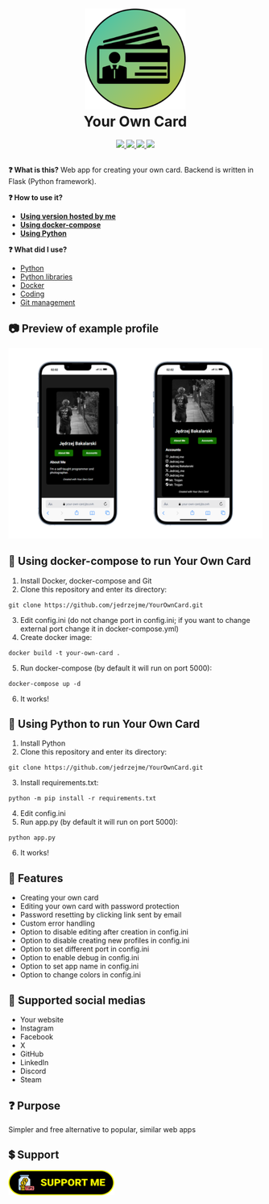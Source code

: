 <h1 align = 'center'>
    <img 
        src = '/assets/icon.png' 
        height = '200' 
        width = '200' 
        alt = 'Icon' 
    />
    <br>
    Your Own Card
    <br>
</h1>

<div align = 'center'>
    <a href = 'https://github.com/jedrzejme/YourOwnCard/'>
        <img src = 'https://img.shields.io/github/stars/jedrzejme/YourOwnCard?style=for-the-badge&color=%23cfb002'/>
    </a>
    <a href = 'https://github.com/jedrzejme/YourOwnCard/tags'>
        <img src = 'https://img.shields.io/github/v/tag/jedrzejme/YourOwnCard?style=for-the-badge&label=version'/>
    </a>
    <a href = 'https://github.com/jedrzejme/YourOwnCard/issues'>
        <img src = 'https://img.shields.io/github/issues/jedrzejme/YourOwnCard?style=for-the-badge&color=%23ff6f00'/>
    </a>
    <a href = 'https://github.com/jedrzejme/YourOwnCard/pulls'>
        <img src = 'https://img.shields.io/github/issues-pr/jedrzejme/YourOwnCard?style=for-the-badge'/>
    </a>
</div>

<br>

**❓ What is this?** Web app for creating your own card. Backend is written in Flask (Python framework).

**❓ How to use it?**
* [**Using version hosted by me**](https://your-own-card.jbs.ovh)
* [**Using docker-compose**](#using-docker-compose-to-run-your-own-card)
* [**Using Python**](#using-python-to-run-your-own-card)

**❓ What did I use?**
* [Python](https://www.python.org/)
* [Python libraries](/requirements.txt)
* [Docker](https://www.docker.com/)
* [Coding](https://code.visualstudio.com/)
* [Git management](https://desktop.github.com/)

## 📷 Preview of example profile
[![](/assets/preview.png)](https://your-own-card.jbs.ovh/profile/jedrzej)

## 🐳 Using docker-compose to run Your Own Card
1) Install Docker, docker-compose and Git
2) Clone this repository and enter its directory:
```
git clone https://github.com/jedrzejme/YourOwnCard.git
```
3) Edit config.ini (do not change port in config.ini; if you want to change external port change it in docker-compose.yml)
4) Create docker image:
```
docker build -t your-own-card .
```
5) Run docker-compose (by default it will run on port 5000):
```
docker-compose up -d
```
6) It works!

## 🐍 Using Python to run Your Own Card
1) Install Python
2) Clone this repository and enter its directory:
```
git clone https://github.com/jedrzejme/YourOwnCard.git
```
3) Install requirements.txt:
```
python -m pip install -r requirements.txt
```
4) Edit config.ini
5) Run app.py (by default it will run on port 5000):
```
python app.py
```
6) It works!

## 🚀 Features
* Creating your own card
* Editing your own card with password protection
* Password resetting by clicking link sent by email
* Custom error handling
* Option to disable editing after creation in config.ini
* Option to disable creating new profiles in config.ini
* Option to set different port in config.ini
* Option to enable debug in config.ini
* Option to set app name in config.ini
* Option to change colors in config.ini

## 🚀 Supported social medias
* Your website
* Instagram
* Facebook
* X
* GitHub
* LinkedIn
* Discord
* Steam

## ❓ Purpose
Simpler and free alternative to popular, similar web apps

## 💲 Support
<p><a href="https://support.jedrzej.me/" target="_blank"> <img align="left" src="https://raw.githubusercontent.com/jedrzejme/jedrzejme/main/assets/supportme.svg" height="50" width="210" alt="jedrzejme" /></a></p>